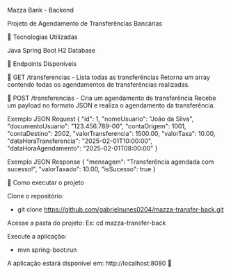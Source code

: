 Mazza Bank - Backend

Projeto de Agendamento de Transferências Bancárias

🚀 Tecnologias Utilizadas

Java
Spring Boot
H2 Database

📌 Endpoints Disponíveis

🔹 GET /transferencias - Lista todas as transferências
Retorna um array contendo todas os agendamentos de transferências realizadas.

🔹 POST /transferencias - Cria um agendamento de transferência
Recebe um payload no formato JSON e realiza o agendamento da transferência.

Exemplo JSON Request
{
    "id": 1,
    "nomeUsuario": "João da Silva",
    "documentoUsuario": "123.456.789-00",
    "contaOrigem": 1001,
    "contaDestino": 2002,
    "valorTransferencia": 1500.00,
    "valorTaxa": 10.00,
    "dataHoraTransferencia": "2025-02-01T10:00:00",
    "dataHoraAgendamento": "2025-02-01T08:00:00"
}

Exemplo JSON Response
{
    "mensagem": "Transferência agendada com sucesso!",
    "valorTaxado": 10.00,
    "isSucesso": true
}

📌 Como executar o projeto

Clone o repositório:
- git clone https://github.com/gabrielnunes0204/mazza-transfer-back.git

Acesse a pasta do projeto:
Ex: cd mazza-transfer-back

Execute a aplicação:
- mvn spring-boot:run

A aplicação estará disponível em: http://localhost:8080 🚀